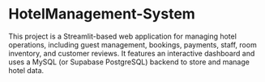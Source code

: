 # HotelManagement-System
This project is a Streamlit-based web application for managing hotel operations, including guest management, bookings, payments, staff, room inventory, and customer reviews. It features an interactive dashboard and uses a MySQL (or Supabase PostgreSQL) backend to store and manage hotel data.
